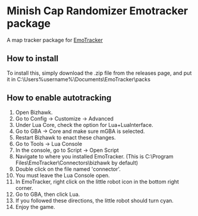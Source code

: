 # Minish Cap Randomizer Emotracker package
A map tracker package for [EmoTracker](https://emotracker.net/)
## How to install

To install this, simply download the .zip file from the releases page, and put it in C:\Users\%username%\Documents\EmoTracker\packs

## How to enable autotracking

1. Open Bizhawk.
2. Go to Config -> Customize -> Advanced
3. Under Lua Core, check the option for Lua+LuaInterface.
4. Go to GBA -> Core and make sure mGBA is selected.
5. Restart Bizhawk to enact these changes.
6. Go to Tools -> Lua Console
7. In the console, go to Script -> Open Script
8. Navigate to where you installed EmoTracker. (This is C:\Program Files\EmoTracker\Connectors\bizhawk by default)
9. Double click on the file named 'connector'.
10. You must leave the Lua Console open.
11. In EmoTracker, right click on the little robot icon in the bottom right corner.
12. Go to GBA, then click Lua.
13. If you followed these directions, the little robot should turn cyan.
14. Enjoy the game.
